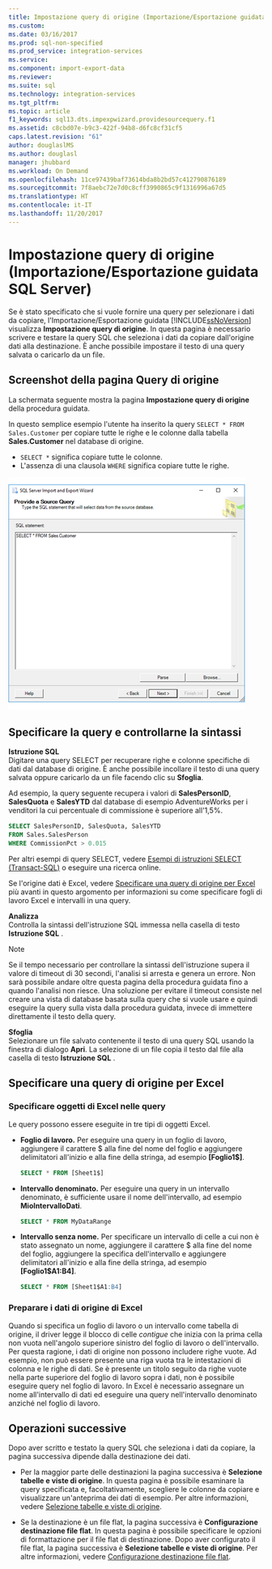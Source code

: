 ```yaml
---
title: Impostazione query di origine (Importazione/Esportazione guidata SQL Server) | Microsoft Docs
ms.custom: 
ms.date: 03/16/2017
ms.prod: sql-non-specified
ms.prod_service: integration-services
ms.service: 
ms.component: import-export-data
ms.reviewer: 
ms.suite: sql
ms.technology: integration-services
ms.tgt_pltfrm: 
ms.topic: article
f1_keywords: sql13.dts.impexpwizard.providesourcequery.f1
ms.assetid: c8cbd07e-b9c3-422f-94b8-d6fc8cf31cf5
caps.latest.revision: "61"
author: douglaslMS
ms.author: douglasl
manager: jhubbard
ms.workload: On Demand
ms.openlocfilehash: 11ce97439baf73614bda8b2bd57c412790876189
ms.sourcegitcommit: 7f8aebc72e7d0c8cff3990865c9f1316996a67d5
ms.translationtype: HT
ms.contentlocale: it-IT
ms.lasthandoff: 11/20/2017
---
```

# <a name="provide-a-source-query-sql-server-import-and-export-wizard"></a>Impostazione query di origine (Importazione/Esportazione guidata SQL Server)
Se è stato specificato che si vuole fornire una query per selezionare i dati da copiare, l'Importazione/Esportazione guidata [!INCLUDE[ssNoVersion](../../includes/ssnoversion-md.md)] visualizza **Impostazione query di origine**. In questa pagina è necessario scrivere e testare la query SQL che seleziona i dati da copiare dall'origine dati alla destinazione. È anche possibile impostare il testo di una query salvata o caricarlo da un file.

## <a name="screen-shot-of-the-source-query-page"></a>Screenshot della pagina Query di origine  
La schermata seguente mostra la pagina **Impostazione query di origine** della procedura guidata.
 
In questo semplice esempio l'utente ha inserito la query `SELECT * FROM Sales.Customer` per copiare tutte le righe e le colonne dalla tabella **Sales.Customer** nel database di origine.
-   `SELECT *` significa copiare tutte le colonne.
-   L'assenza di una clausola `WHERE` significa copiare tutte le righe.
  
 ![Pagina Query di origine dell'Importazione/Esportazione guidata](../../integration-services/import-export-data/media/source-query.png "Pagina Query di origine dell'Importazione/Esportazione guidata")  

## <a name="provide-the-query-and-check-its-syntax"></a>Specificare la query e controllarne la sintassi
**Istruzione SQL**  
 Digitare una query SELECT per recuperare righe e colonne specifiche di dati dal database di origine. È anche possibile incollare il testo di una query salvata oppure caricarlo da un file facendo clic su **Sfoglia**. 
  
 Ad esempio, la query seguente recupera i valori di **SalesPersonID**, **SalesQuota** e **SalesYTD** dal database di esempio AdventureWorks per i venditori la cui percentuale di commissione è superiore all'1,5%.  
  
```sql
SELECT SalesPersonID, SalesQuota, SalesYTD  
FROM Sales.SalesPerson  
WHERE CommissionPct > 0.015  
```  

Per altri esempi di query SELECT, vedere [Esempi di istruzioni SELECT &#40;Transact-SQL&#41;](../../t-sql/queries/select-examples-transact-sql.md) o eseguire una ricerca online.  

Se l'origine dati è Excel, vedere [Specificare una query di origine per Excel](#excelQueries) più avanti in questo argomento per informazioni su come specificare fogli di lavoro Excel e intervalli in una query.
  
 **Analizza**  
 Controlla la sintassi dell'istruzione SQL immessa nella casella di testo **Istruzione SQL** .  
  
> [!NOTE]
> Se il tempo necessario per controllare la sintassi dell'istruzione supera il valore di timeout di 30 secondi, l'analisi si arresta e genera un errore. Non sarà possibile andare oltre questa pagina della procedura guidata fino a quando l'analisi non riesce. Una soluzione per evitare il timeout consiste nel creare una vista di database basata sulla query che si vuole usare e quindi eseguire la query sulla vista dalla procedura guidata, invece di immettere direttamente il testo della query.  
  
 **Sfoglia**  
 Selezionare un file salvato contenente il testo di una query SQL usando la finestra di dialogo **Apri**. La selezione di un file copia il testo dal file alla casella di testo **Istruzione SQL** .  
 
## <a name="excelQueries"></a> Specificare una query di origine per Excel
### <a name="specify-excel-objects-in-queries"></a>Specificare oggetti di Excel nelle query
Le query possono essere eseguite in tre tipi di oggetti Excel.
-   **Foglio di lavoro.** Per eseguire una query in un foglio di lavoro, aggiungere il carattere $ alla fine del nome del foglio e aggiungere delimitatori all'inizio e alla fine della stringa, ad esempio **[Foglio1$]**.

    ```sql
    SELECT * FROM [Sheet1$]
    ```

-   **Intervallo denominato.** Per eseguire una query in un intervallo denominato, è sufficiente usare il nome dell'intervallo, ad esempio **MioIntervalloDati**.
    
    ```sql
    SELECT * FROM MyDataRange
    ```

-   **Intervallo senza nome.** Per specificare un intervallo di celle a cui non è stato assegnato un nome, aggiungere il carattere $ alla fine del nome del foglio, aggiungere la specifica dell'intervallo e aggiungere delimitatori all'inizio e alla fine della stringa, ad esempio **[Foglio1$A1:B4]**.

    ```sql
    SELECT * FROM [Sheet1$A1:B4]
    ```

### <a name="prepare-the-excel-source-data"></a>Preparare i dati di origine di Excel
Quando si specifica un foglio di lavoro o un intervallo come tabella di origine, il driver legge il blocco di celle *contigue* che inizia con la prima cella non vuota nell'angolo superiore sinistro del foglio di lavoro o dell'intervallo. Per questa ragione, i dati di origine non possono includere righe vuote. Ad esempio, non può essere presente una riga vuota tra le intestazioni di colonna e le righe di dati. Se è presente un titolo seguito da righe vuote nella parte superiore del foglio di lavoro sopra i dati, non è possibile eseguire query nel foglio di lavoro. In Excel è necessario assegnare un nome all'intervallo di dati ed eseguire una query nell'intervallo denominato anziché nel foglio di lavoro.

## <a name="whats-next"></a>Operazioni successive  
 Dopo aver scritto e testato la query SQL che seleziona i dati da copiare, la pagina successiva dipende dalla destinazione dei dati.  
  
-   Per la maggior parte delle destinazioni la pagina successiva è **Selezione tabelle e viste di origine**. In questa pagina è possibile esaminare la query specificata e, facoltativamente, scegliere le colonne da copiare e visualizzare un'anteprima dei dati di esempio. Per altre informazioni, vedere [Selezione tabelle e viste di origine](../../integration-services/import-export-data/select-source-tables-and-views-sql-server-import-and-export-wizard.md).  
  
-   Se la destinazione è un file flat, la pagina successiva è **Configurazione destinazione file flat**. In questa pagina è possibile specificare le opzioni di formattazione per il file flat di destinazione. Dopo aver configurato il file flat, la pagina successiva è **Selezione tabelle e viste di origine**. Per altre informazioni, vedere [Configurazione destinazione file flat](../../integration-services/import-export-data/configure-flat-file-destination-sql-server-import-and-export-wizard.md).  


